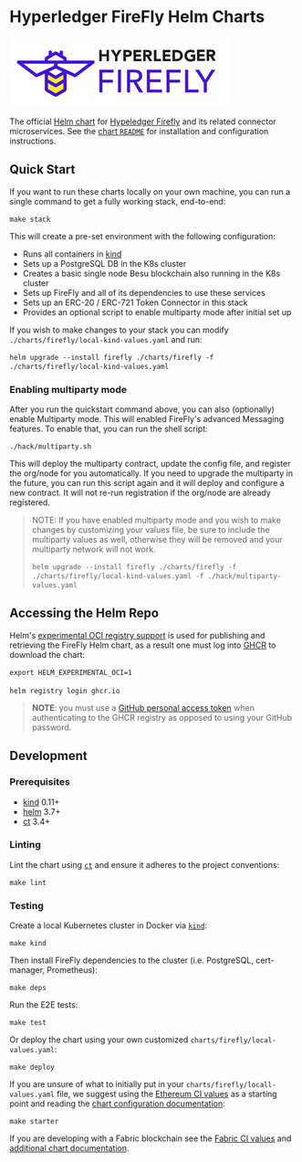 # Hyperledger FireFly Helm Charts

<img src="https://github.com/hyperledger/firefly/raw/main/images/hyperledger_firefly_logo.png" />

The official [Helm chart](https://helm.sh/) for [Hypeledger Firefly](https://hyperledger.github.io/firefly/) and its
related connector microservices. See the [chart `README`](charts/firefly/README.md) for installation and
configuration instructions.

## Quick Start

If you want to run these charts locally on your own machine, you can run a single command to get a fully working stack, end-to-end:

```
make stack
```

This will create a pre-set environment with the following configuration:

- Runs all containers in [kind](https://kind.sigs.k8s.io/)
- Sets up a PostgreSQL DB in the K8s cluster
- Creates a basic single node Besu blockchain also running in the K8s cluster
- Sets up FireFly and all of its dependencies to use these services
- Sets up an ERC-20 / ERC-721 Token Connector in this stack
- Provides an optional script to enable multiparty mode after initial set up

If you wish to make changes to your stack you can modify `./charts/firefly/local-kind-values.yaml` and run:

```
helm upgrade --install firefly ./charts/firefly -f ./charts/firefly/local-kind-values.yaml
```

### Enabling multiparty mode

After you run the quickstart command above, you can also (optionally) enable Multiparty mode. This will enabled FireFly's advanced Messaging features. To enable that, you can run the shell script:

```
./hack/multiparty.sh
```

This will deploy the multiparty contract, update the config file, and register the org/node for you automatically. If you need to upgrade the multiparty in the future, you can run this script again and it will deploy and configure a new contract. It will not re-run registration if the org/node are already registered.

> NOTE: If you have enabled multiparty mode and you wish to make changes by customizing your values file, be sure to include the multiparty values as well, otherwise they will be removed and your multiparty network will not work.
>
> ```
> helm upgrade --install firefly ./charts/firefly -f ./charts/firefly/local-kind-values.yaml -f ./hack/multiparty-values.yaml
> ```

## Accessing the Helm Repo

Helm's [experimental OCI registry support](https://helm.sh/docs/topics/registries/) is used for publishing and retrieving
the FireFly Helm chart, as a result one must log into [GHCR](https://docs.github.com/en/packages/working-with-a-github-packages-registry/working-with-the-container-registry)
to download the chart:

```shell
export HELM_EXPERIMENTAL_OCI=1

helm registry login ghcr.io
```

> **NOTE**: you must use a [GitHub personal access token](https://docs.github.com/en/authentication/keeping-your-account-and-data-secure/creating-a-personal-access-token)
> when authenticating to the GHCR registry as opposed to using your GitHub password.

## Development

### Prerequisites

- [kind](https://kind.sigs.k8s.io/docs/user/quick-start/#installing-with-a-package-manager) 0.11+
- [helm](https://helm.sh/docs/intro/install/) 3.7+
- [ct](https://github.com/helm/chart-testing#installation) 3.4+

### Linting

Lint the chart using [`ct`](https://github.com/helm/chart-testing) and ensure it adheres to the project conventions:

```shell
make lint
```

### Testing

Create a local Kubernetes cluster in Docker via [`kind`](https://kind.sigs.k8s.io/):

```shell
make kind
```

Then install FireFly dependencies to the cluster (i.e. PostgreSQL, cert-manager, Prometheus):

```shell
make deps
```

Run the E2E tests:

```shell
make test
```

Or deploy the chart using your own customized `charts/firefly/local-values.yaml`:

```shell
make deploy
```

If you are unsure of what to initially put in your `charts/firefly/locall-values.yaml` file, we
suggest using the [Ethereum CI values](charts/firefly/ci/eth-values.yaml) as a starting point
and reading the [chart configuration documentation](charts/firefly/README.md#configuration):

```shell
make starter
```

If you are developing with a Fabric blockchain see the [Fabric CI values](charts/firefly/ci/fab-values.yaml) and
[additional chart documentation](charts/firefly/README.md#fabric).

